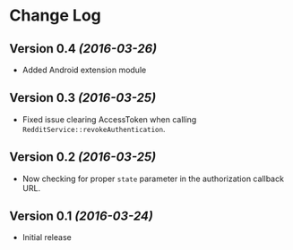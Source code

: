 Change Log
==========

Version 0.4 *(2016-03-26)*
----------------------------------
* Added Android extension module

Version 0.3 *(2016-03-25)*
----------------------------------
* Fixed issue clearing AccessToken when calling `RedditService::revokeAuthentication`.

Version 0.2 *(2016-03-25)*
----------------------------------
* Now checking for proper `state` parameter in the authorization callback URL.

Version 0.1 *(2016-03-24)*
----------------------------------
* Initial release